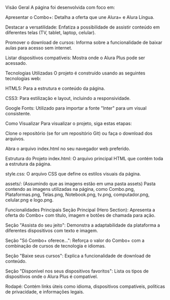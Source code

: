 Visão Geral
A página foi desenvolvida com foco em:

Apresentar o Combo+: Detalha a oferta que une Alura+ e Alura Língua.

Destacar a versatilidade: Enfatiza a possibilidade de assistir conteúdo em diferentes telas (TV, tablet, laptop, celular).

Promover o download de cursos: Informa sobre a funcionalidade de baixar aulas para acesso sem internet.

Listar dispositivos compatíveis: Mostra onde o Alura Plus pode ser acessado.

Tecnologias Utilizadas
O projeto é construído usando as seguintes tecnologias web:

HTML5: Para a estrutura e conteúdo da página.

CSS3: Para estilização e layout, incluindo a responsividade.

Google Fonts: Utilizado para importar a fonte "Inter" para um visual consistente.

Como Visualizar
Para visualizar o projeto, siga estas etapas:

Clone o repositório (se for um repositório Git) ou faça o download dos arquivos.

Abra o arquivo index.html no seu navegador web preferido.

Estrutura do Projeto
index.html: O arquivo principal HTML que contém toda a estrutura da página.

style.css: O arquivo CSS que define os estilos visuais da página.

assets/: (Assumindo que as imagens estão em uma pasta assets) Pasta contendo as imagens utilizadas na página, como Combo.png, Plataformas.png, Telas.png, Notebook.png, tv.png, computador.png, celular.png e logo.png.

Funcionalidades Principais
Seção Principal (Hero Section): Apresenta a oferta do Combo+ com título, imagem e botões de chamada para ação.

Seção "Assista do seu jeito": Demonstra a adaptabilidade da plataforma a diferentes dispositivos com texto e imagem.

Seção "Só Combo+ oferece...": Reforça o valor do Combo+ com a combinação de cursos de tecnologia e idiomas.

Seção "Baixe seus cursos": Explica a funcionalidade de download de conteúdo.

Seção "Disponível nos seus dispositivos favoritos": Lista os tipos de dispositivos onde o Alura Plus é compatível.

Rodapé: Contém links úteis como idioma, dispositivos compatíveis, políticas de privacidade, e informações legais.
